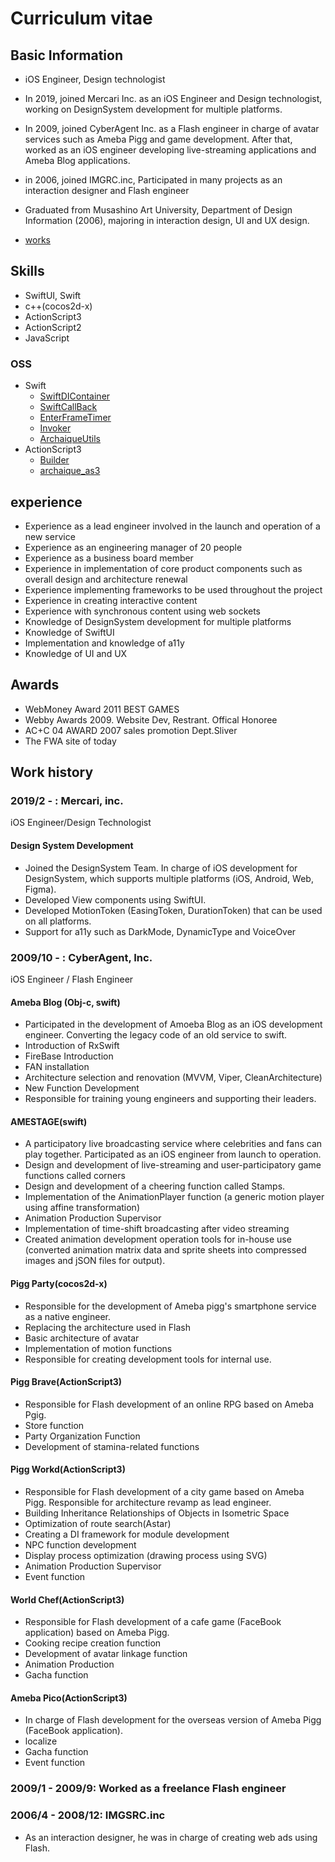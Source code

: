 # Curriculum vitae

## Basic Information
- iOS Engineer, Design technologist

- In 2019, joined Mercari Inc. as an iOS Engineer and Design technologist, working on DesignSystem development for multiple platforms.

- In 2009, joined CyberAgent Inc. as a Flash engineer in charge of avatar services such as Ameba Pigg and game development. After that, worked as an iOS engineer developing live-streaming applications and Ameba Blog applications.

- in 2006, joined IMGRC.inc, Participated in many projects as an interaction designer and Flash engineer

- Graduated from Musashino Art University, Department of Design Information (2006), majoring in interaction design, UI and UX design.

-  [works](https://slides.com/shiuchi/deck-1)

## Skills
- SwiftUI, Swift
- c++(cocos2d-x)
- ActionScript3
- ActionScript2
- JavaScript

### OSS
- Swift
  - [SwiftDIContainer](https://github.com/shiuchi/SwiftDIContainer)
  - [SwiftCallBack](https://github.com/shiuchi/SwiftCallBack)
  - [EnterFrameTimer](https://github.com/shiuchi/EnterFrameTimer)
  - [Invoker](https://github.com/shiuchi/Invoker)
  - [ArchaiqueUtils](https://github.com/shiuchi/ArchaiqueUtils)
- ActionScript3
  - [Builder](https://github.com/shiuchi/Builder)
  - [archaique_as3](https://github.com/shiuchi/archaique_as3)

## experience
  - Experience as a lead engineer involved in the launch and operation of a new service
  - Experience as an engineering manager of 20 people
  - Experience as a business board member
  - Experience in implementation of core product components such as overall design and architecture renewal
  - Experience implementing frameworks to be used throughout the project
  - Experience in creating interactive content
  - Experience with synchronous content using web sockets
  - Knowledge of DesignSystem development for multiple platforms
  - Knowledge of SwiftUI
  - Implementation and knowledge of a11y
  - Knowledge of UI and UX
## Awards
  - WebMoney Award 2011 BEST GAMES
  - Webby Awards 2009. Website Dev, Restrant. Offical Honoree
  - AC+C 04 AWARD 2007 sales promotion Dept.Sliver
  - The FWA site of today

## Work history

### 2019/2 - : Mercari, inc.

iOS Engineer/Design Technologist

#### Design System Development
- Joined the DesignSystem Team. In charge of iOS development for DesignSystem, which supports multiple platforms (iOS, Android, Web, Figma).
- Developed View components using SwiftUI.
- Developed MotionToken (EasingToken, DurationToken) that can be used on all platforms.
- Support for a11y such as DarkMode, DynamicType and VoiceOver


### 2009/10 - : CyberAgent, Inc.

iOS Engineer / Flash Engineer

#### Ameba Blog (Obj-c, swift)
- Participated in the development of Amoeba Blog as an iOS development engineer. Converting the legacy code of an old service to swift.
- Introduction of RxSwift
- FireBase Introduction
- FAN installation
- Architecture selection and renovation (MVVM, Viper, CleanArchitecture)
- New Function Development
- Responsible for training young engineers and supporting their leaders.

#### AMESTAGE(swift)

- A participatory live broadcasting service where celebrities and fans can play together. Participated as an iOS engineer from launch to operation.
- Design and development of live-streaming and user-participatory game functions called corners
- Design and development of a cheering function called Stamps.
- Implementation of the AnimationPlayer function (a generic motion player using affine transformation)
- Animation Production Supervisor
- Implementation of time-shift broadcasting after video streaming
- Created animation development operation tools for in-house use (converted animation matrix data and sprite sheets into compressed images and jSON files for output).

#### Pigg Party(cocos2d-x)

- Responsible for the development of Ameba pigg's smartphone service as a native engineer.
- Replacing the architecture used in Flash
- Basic architecture of avatar
- Implementation of motion functions
- Responsible for creating development tools for internal use.

#### Pigg Brave(ActionScript3)
- Responsible for Flash development of an online RPG based on Ameba Pgig.
- Store function
- Party Organization Function
- Development of stamina-related functions

#### Pigg Workd(ActionScript3)
- Responsible for Flash development of a city game based on Ameba Pigg. Responsible for architecture revamp as lead engineer.
- Building Inheritance Relationships of Objects in Isometric Space
- Optimization of route search(Astar)
- Creating a DI framework for module development
- NPC function development
- Display process optimization (drawing process using SVG)
- Animation Production Supervisor
- Event function


#### World Chef(ActionScript3)
- Responsible for Flash development of a cafe game (FaceBook application) based on Ameba Pigg.
- Cooking recipe creation function
- Development of avatar linkage function
- Animation Production
- Gacha function

#### Ameba Pico(ActionScript3)
- In charge of Flash development for the overseas version of Ameba Pigg (FaceBook application).
- localize
- Gacha function
- Event function

### 2009/1 - 2009/9: Worked as a freelance Flash engineer

### 2006/4 - 2008/12: IMGSRC.inc
- As an interaction designer, he was in charge of creating web ads using Flash.

